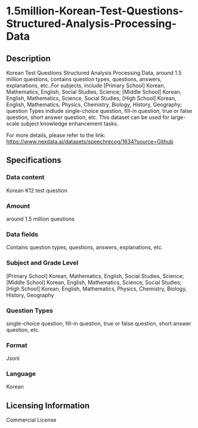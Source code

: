 # 1.5million-Korean-Test-Questions-Structured-Analysis-Processing-Data


## Description
Korean Test Questions Structured Analysis Processing Data, around 1.5 million questions, contains question types, questions, answers, explanations, etc..For subjects, include [Primary School] Korean, Mathematics, English, Social Studies, Science; [Middle School] Korean, English, Mathematics, Science, Social Studies; [High School] Korean, English, Mathematics, Physics, Chemistry, Biology, History, Geography; question Types indlude single-choice question, fill-in question, true or false question, short answer question, etc. This dataset can be used for large-scale subject knowledge enhancement tasks.

For more details, please refer to the link: https://www.nexdata.ai/datasets/speechrecog/1634?source=Github

## Specifications
###  Data content
Korean K12 test question
###  Amount
around 1.5 million questions
###  Data fields
Contains question types, questions, answers, explanations, etc.
###  Subject and Grade Level
[Primary School] Korean, Mathematics, English, Social Studies, Science; [Middle School] Korean, English, Mathematics, Science, Social Studies; [High School] Korean, English, Mathematics, Physics, Chemistry, Biology, History, Geography
###  Question Types
single-choice question, fill-in question, true or false question, short answer question, etc.
### Format
Jsonl
### Language
Korean

## Licensing Information
Commercial License



















